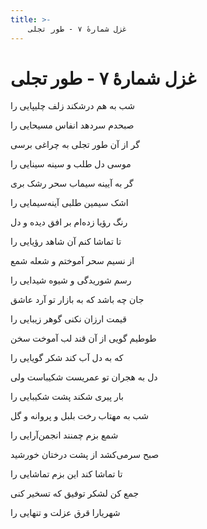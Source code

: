 ```yaml
---
title: >-
    غزل شمارهٔ ۷ - طور تجلی
---
```

# غزل شمارهٔ ۷ - طور تجلی

<div class="b" id="bn1"><div class="m1"><p>شب به هم درشکند زلف چلیپایی را</p></div>
<div class="m2"><p>صبحدم سردهد انفاس مسیحایی را</p></div></div>
<div class="b" id="bn2"><div class="m1"><p>گر از آن طور تجلی به چراغی برسی</p></div>
<div class="m2"><p>موسی دل طلب و سینه سینایی را</p></div></div>
<div class="b" id="bn3"><div class="m1"><p>گر به آیینه سیماب سحر رشک بری</p></div>
<div class="m2"><p>اشک سیمین طلبی آینه‌سیمایی را</p></div></div>
<div class="b" id="bn4"><div class="m1"><p>رنگ رؤیا زده‌ام بر افق دیده و دل</p></div>
<div class="m2"><p>تا تماشا کنم آن شاهد رؤیایی را</p></div></div>
<div class="b" id="bn5"><div class="m1"><p>از نسیم سحر آموختم و شعله شمع</p></div>
<div class="m2"><p>رسم شوریدگی و شیوه شیدایی را</p></div></div>
<div class="b" id="bn6"><div class="m1"><p>جان چه باشد که به بازار تو آرد عاشق</p></div>
<div class="m2"><p>قیمت ارزان نکنی گوهر زیبایی را</p></div></div>
<div class="b" id="bn7"><div class="m1"><p>طوطیم گویی از آن قند لب آموخت سخن</p></div>
<div class="m2"><p>که به دل آب کند شکر گویایی را</p></div></div>
<div class="b" id="bn8"><div class="m1"><p>دل به هجران تو عمریست شکیباست ولی</p></div>
<div class="m2"><p>بار پیری شکند پشت شکیبایی را</p></div></div>
<div class="b" id="bn9"><div class="m1"><p>شب به مهتاب رخت بلبل و پروانه و گل</p></div>
<div class="m2"><p>شمع بزم چمنند انجمن‌آرایی را</p></div></div>
<div class="b" id="bn10"><div class="m1"><p>صبح سرمی‌کشد از پشت درختان خورشید</p></div>
<div class="m2"><p>تا تماشا کند این بزم تماشایی را</p></div></div>
<div class="b" id="bn11"><div class="m1"><p>جمع کن لشکر توفیق که تسخیر کنی</p></div>
<div class="m2"><p>شهریارا قرق عزلت و تنهایی را</p></div></div>
